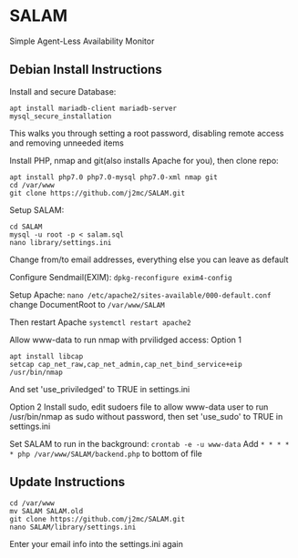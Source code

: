 # SALAM
Simple Agent-Less Availability Monitor

## Debian Install Instructions
Install and secure Database:
```
apt install mariadb-client mariadb-server
mysql_secure_installation
```
This walks you through setting a root password, disabling remote access and removing unneeded items

Install PHP, nmap and git(also installs Apache for you), then clone repo:
```
apt install php7.0 php7.0-mysql php7.0-xml nmap git
cd /var/www
git clone https://github.com/j2mc/SALAM.git
```

Setup SALAM:
```
cd SALAM
mysql -u root -p < salam.sql
nano library/settings.ini
```
Change from/to email addresses, everything else you can leave as default

Configure Sendmail(EXIM): `dpkg-reconfigure exim4-config`

Setup Apache:
`nano /etc/apache2/sites-available/000-default.conf` change DocumentRoot to `/var/www/SALAM`

Then restart Apache `systemctl restart apache2`

Allow www-data to run nmap with prvilidged access:
Option 1
```
apt install libcap
setcap cap_net_raw,cap_net_admin,cap_net_bind_service+eip /usr/bin/nmap
```
And set 'use_priviledged' to TRUE in settings.ini

Option 2
Install sudo, edit sudoers file to allow www-data user to run /usr/bin/nmap as sudo without password, then set 'use_sudo' to TRUE in settings.ini

Set SALAM to run in the background:
`crontab -e -u www-data`
Add `* * * * * php /var/www/SALAM/backend.php` to bottom of file

## Update Instructions
```
cd /var/www
mv SALAM SALAM.old
git clone https://github.com/j2mc/SALAM.git
nano SALAM/library/settings.ini
```
Enter your email info into the settings.ini again
